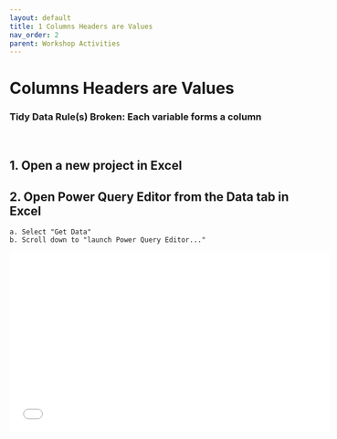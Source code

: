 ```yaml
---
layout: default
title: 1 Columns Headers are Values
nav_order: 2
parent: Workshop Activities
---
```


# Columns Headers are Values

### Tidy Data Rule(s) Broken: Each variable forms a column

<br>

## 1. Open a new project in Excel
## 2. Open Power Query Editor from the Data tab in Excel
    a. Select "Get Data"
    b. Scroll down to "launch Power Query Editor..."

<iframe src="images\navigation\open.mp4" width="560" height="315" frameborder="0" allow="accelerometer; autoplay; clipboard-write; encrypted-media; gyroscope; picture-in-picture" allowfullscreen>

